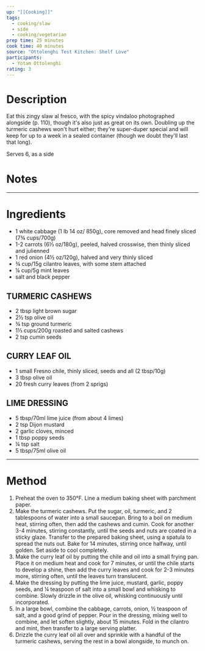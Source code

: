 ```yaml
---
up: "[[Cooking]]"
tags:
  - cooking/slaw
  - side
  - cooking/vegetarian
prep time: 25 minutes
cook time: 40 minutes
source: "Ottolenghi Test Kitchen: Shelf Love"
participants:
  - Yotam Ottolenghi
rating: 3
---
```

# Description

Eat this zingy slaw al fresco, with the spicy vindaloo photographed alongside (p. 110), though it's also just as great on its own. Doubling up the turmeric cashews won't hurt either; they're super-duper special and will keep for up to a week in a sealed container (though we doubt they'll last that long).

Serves 6, as a side

# Notes

---

# Ingredients

- 1 white cabbage (1 lb 14 oz/ 850g), core removed and head finely sliced (7¾ cups/700g)
- 1-2 carrots (6⅓ oz/180g), peeled, halved crosswise, then thinly sliced and julienned
- 1 red onion (4½ oz/120g), halved and very thinly sliced
- ¾ cup/15g cilantro leaves, with some stem attached
- ¼ cup/5g mint leaves
- salt and black pepper

## TURMERIC CASHEWS

- 2 tbsp light brown sugar
- 2½ tsp olive oil
- ¾ tsp ground turmeric
- 1⅓ cups/200g roasted and salted cashews
- 2 tsp cumin seeds

## CURRY LEAF OIL

- 1 small Fresno chile, thinly sliced, seeds and all (2 tbsp/10g)
- 3 tbsp olive oil
- 20 fresh curry leaves (from 2 sprigs)

## LIME DRESSING

- 5 tbsp/70ml lime juice (from about 4 limes)
- 2 tsp Dijon mustard
- 2 garlic cloves, minced
- 1 tbsp poppy seeds
- ¼ tsp salt
- 5 tbsp/75ml olive oil

---

# Method

1. Preheat the oven to 350°F. Line a medium baking sheet with parchment paper.
2. Make the turmeric cashews. Put the sugar, oil, turmeric, and 2 tablespoons of water into a small saucepan. Bring to a boil on medium heat, stirring often, then add the cashews and cumin. Cook for another 3-4 minutes, stirring constantly, until the seeds and nuts are coated in a sticky glaze. Transfer to the prepared baking sheet, using a spatula to spread the nuts out. Bake for 14 minutes, stirring once halfway, until golden. Set aside to cool completely.
3. Make the curry leaf oil by putting the chile and oil into a small frying pan. Place it on medium heat and cook for 7 minutes, or until the chile starts to develop a shine, then add the curry leaves and cook for 2-3 minutes more, stirring often, until the leaves turn translucent.
4. Make the dressing by putting the lime juice, mustard, garlic, poppy seeds, and ¼ teaspoon of salt into a small bowl and whisking to combine. Slowly drizzle in the olive oil, whisking continuously until incorporated.
5. In a large bowl, combine the cabbage, carrots, onion, ½ teaspoon of salt, and a good grind of pepper. Pour in the dressing, mixing well to combine, and let soften slightly, about 15 minutes. Fold in the cilantro and mint, then transfer to a large serving platter.
6. Drizzle the curry leaf oil all over and sprinkle with a handful of the turmeric cashews, serving the rest in a bowl alongside, to munch on.